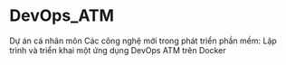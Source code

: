 # DevOps_ATM
Dự án cá nhân môn Các công nghệ mới trong phát triển phần mềm: Lập trình và triển khai một ứng dụng DevOps ATM trên Docker 
